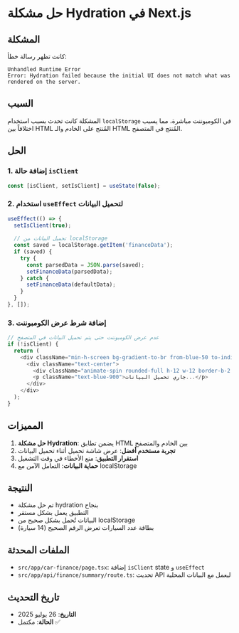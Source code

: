 # حل مشكلة Hydration في Next.js

## المشكلة
كانت تظهر رسالة خطأ:
```
Unhandled Runtime Error
Error: Hydration failed because the initial UI does not match what was rendered on the server.
```

## السبب
المشكلة كانت تحدث بسبب استخدام `localStorage` في الكومبوننت مباشرة، مما يسبب اختلافاً بين HTML المُنتج على الخادم والـ HTML المُنتج في المتصفح.

## الحل

### 1. إضافة حالة `isClient`
```javascript
const [isClient, setIsClient] = useState(false);
```

### 2. استخدام `useEffect` لتحميل البيانات
```javascript
useEffect(() => {
  setIsClient(true);
  
  // تحميل البيانات من localStorage
  const saved = localStorage.getItem('financeData');
  if (saved) {
    try {
      const parsedData = JSON.parse(saved);
      setFinanceData(parsedData);
    } catch {
      setFinanceData(defaultData);
    }
  }
}, []);
```

### 3. إضافة شرط عرض الكومبوننت
```javascript
// عدم عرض الكومبوننت حتى يتم تحميل البيانات في المتصفح
if (!isClient) {
  return (
    <div className="min-h-screen bg-gradient-to-br from-blue-50 to-indigo-100 p-4 flex items-center justify-center">
      <div className="text-center">
        <div className="animate-spin rounded-full h-12 w-12 border-b-2 border-blue-500 mx-auto mb-4"></div>
        <p className="text-blue-900">جاري تحميل البيانات...</p>
      </div>
    </div>
  );
}
```

## المميزات

1. **حل مشكلة Hydration**: يضمن تطابق HTML بين الخادم والمتصفح
2. **تجربة مستخدم أفضل**: عرض شاشة تحميل أثناء تحميل البيانات
3. **استقرار التطبيق**: منع الأخطاء في وقت التشغيل
4. **حماية البيانات**: التعامل الآمن مع localStorage

## النتيجة
- تم حل مشكلة hydration بنجاح
- التطبيق يعمل بشكل مستقر
- البيانات تُحمل بشكل صحيح من localStorage
- بطاقة عدد السيارات تعرض الرقم الصحيح (14 سيارة)

## الملفات المحدثة
- `src/app/car-finance/page.tsx`: إضافة `isClient` state و `useEffect`
- `src/app/api/finance/summary/route.ts`: تحديث API ليعمل مع البيانات المحلية

## تاريخ التحديث
- **التاريخ**: 26 يوليو 2025
- **الحالة**: مكتمل ✅ 